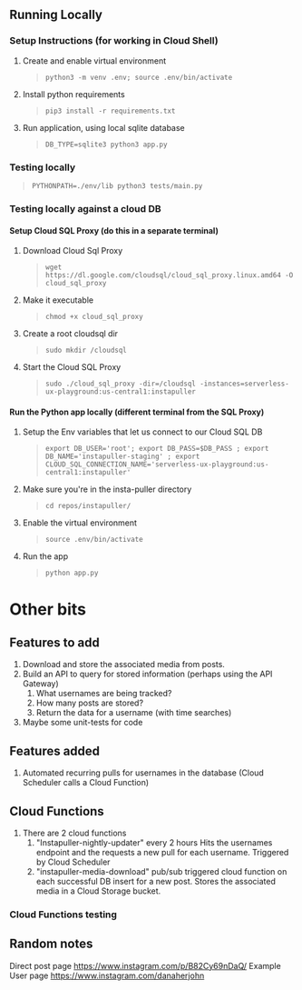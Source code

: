 ## Running Locally
### Setup Instructions (for working in Cloud Shell)

1. Create and enable virtual environment
   > `python3 -m venv .env; source .env/bin/activate`
2. Install python requirements
   > `pip3 install -r requirements.txt`
3. Run application, using local sqlite database
   > `DB_TYPE=sqlite3 python3 app.py`

### Testing locally
> `PYTHONPATH=./env/lib python3 tests/main.py`

### Testing locally against a cloud DB

#### Setup Cloud SQL Proxy (do this in a separate terminal)

1. Download Cloud Sql Proxy
   > `wget https://dl.google.com/cloudsql/cloud_sql_proxy.linux.amd64 -O cloud_sql_proxy`
2. Make it executable
   > `chmod +x cloud_sql_proxy`
3. Create a root cloudsql dir
   > `sudo mkdir /cloudsql`
4. Start the Cloud SQL Proxy
   > `sudo ./cloud_sql_proxy -dir=/cloudsql -instances=serverless-ux-playground:us-central1:instapuller`

#### Run the Python app locally (different terminal from the SQL Proxy)

1. Setup the Env variables that let us connect to our Cloud SQL DB
   > `export DB_USER='root'; export DB_PASS=$DB_PASS ; export DB_NAME='instapuller-staging' ; export CLOUD_SQL_CONNECTION_NAME='serverless-ux-playground:us-central1:instapuller'`
2. Make sure you're in the insta-puller directory
   > `cd repos/instapuller/`
3. Enable the virtual environment
   > `source .env/bin/activate`
4. Run the app
   > `python app.py`




# Other bits

## Features to add

1. Download and store the associated media from posts.
1. Build an API to query for stored information (perhaps using the API Gateway)
   1. What usernames are being tracked?
   1. How many posts are stored?
   1. Return the data for a username (with time searches)
1. Maybe some unit-tests for code

## Features added

1. Automated recurring pulls for usernames in the database (Cloud Scheduler calls a Cloud Function)

## Cloud Functions

1. There are 2 cloud functions
   1. "Instapuller-nightly-updater" every 2 hours Hits the usernames endpoint and the requests a new pull for each username. Triggered by Cloud Scheduler
   1. "instapuller-media-download" pub/sub triggered cloud function on each successful DB insert for a new post. Stores the associated media in a Cloud Storage bucket.

### Cloud Functions testing

## Random notes

Direct post page <https://www.instagram.com/p/B82Cy69nDaQ/>
Example User page <https://www.instagram.com/danaherjohn>